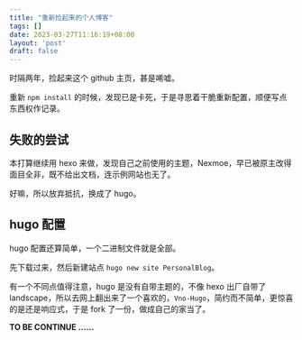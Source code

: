 ```yaml
---
title: "重新捡起来的个人博客"
tags: []
date: 2023-03-27T11:16:19+08:00
layout: 'post'
draft: false
---
```


时隔两年，捡起来这个 github 主页，甚是唏嘘。

重新 `npm install` 的时候，发现已是卡死，于是寻思着干脆重新配置，顺便写点东西权作记录。

<!--more-->

## 失败的尝试

本打算继续用 hexo 来做，发现自己之前使用的主题，Nexmoe，早已被原主改得面目全非，既不给出文档，连示例网站也无了。

好嘛，所以放弃抵抗，换成了 hugo。

## hugo 配置

hugo 配置还算简单，一个二进制文件就是全部。

先下载过来，然后新建站点 `hugo new site PersonalBlog`。

有一个不同点值得注意，hugo 是没有自带主题的，不像 hexo 出厂自带了 landscape，所以去网上翻出来了一个喜欢的，`Vno-Hugo`，简约而不简单，更惊喜的是还是响应式，于是 fork 了一份，做成自己的家当了。

**TO BE CONTINUE ......**
